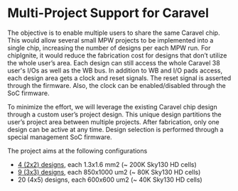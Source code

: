 # Multi-Project Support for Caravel
The objective is to enable multiple users to share the same Caravel chip.  This would allow several small MPW projects to be implemented into a single chip, increasing the number of designs per each MPW run. For chipIgnite, it would reduce the fabrication cost for designs that don’t utilize the whole user’s area. Each design can still access the whole Caravel 38 user's I/Os as well as the WB bus. In addition to WB and I/O pads access, each design area gets a clock and reset signals. The reset signal is asserted through the firmware. Also, the clock can be enabled/disabled through the SoC firmware.


To minimize the effort, we will leverage the existing Caravel chip design through a custom user’s project design. This unique design partitions the user’s project area between multiple projects. After fabrication, only one design can be active at any time. Design selection is performed through a special management SoC firmware. 

The project aims at the following configurations
- [4 (2x2) designs](docs/2x2.md), each 1.3x1.6 mm2 (~ 200K Sky130 HD cells)
- [9 (3x3) designs](docs/3x3.md), each 850x1000 um2 (~ 80K Sky130 HD cells)
- 20 (4x5) designs, each 600x600 um2 (~ 40K Sky130 HD cells)

